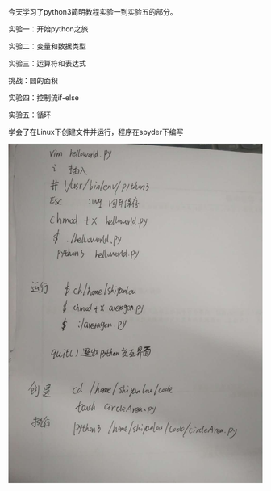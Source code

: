 
今天学习了python3简明教程实验一到实验五的部分。  

实验一：开始python之旅   

实验二：变量和数据类型    

实验三：运算符和表达式    

挑战：圆的面积  

实验四：控制流if-else  

实验五：循环    

学会了在Linux下创建文件并运行，程序在spyder下编写

![image](https://github.com/inspurcloudgroup/icprd1/blob/master/丛文胜/图片/524.jpg)
